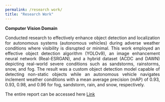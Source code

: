 ```yaml
---
permalink: /research work/
title: "Research Work"
---
```

**Computer Vision Domain**

<p style="text-align:justify;"> Conducted research to effectively enhance object detection and localization for autonomous systems (autonomous vehicles) during adverse weather conditions where visibility is disrupted or minimal. This work employed an effective object detection algorithm (YOLOv9), an image enhancement neural network (Real-ESRGAN), and a hybrid dataset (ACDC and DAWN) depicting real-world severe conditions such as sandstorms, rainstorms, snow, and fog. The result was a custom object detection model capable of detecting non-static objects while an autonomous vehicle navigates inclement weather conditions with a mean average precision (mAP) of 0.93, 0.93, 0.98, and 0.96 for fog, sandstorm, rain, and snow, respectively.</p>  The entire report can be accessed here <a href="https://drive.google.com/file/d/1HANwoeM-xiakPYh7QK1_6NVXhjdMNWV0/view?usp=sharing">Link</a>
